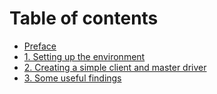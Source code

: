 # Table of contents

* [Preface](README.md)
* [1. Setting up the environment](setting-up-the-environment.md)
* [2. Creating a simple client and master driver](simple-driver.md)
* [3. Some useful findings](some-useful-findings.md)

